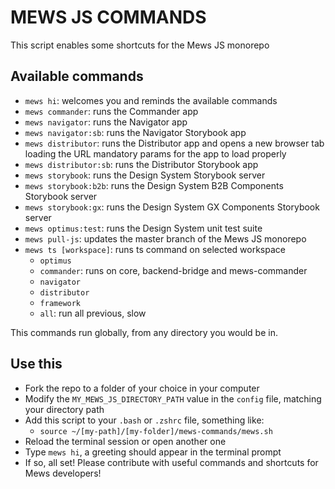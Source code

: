 # MEWS JS COMMANDS

This script enables some shortcuts for the Mews JS monorepo

## Available commands

- `mews hi`: welcomes you and reminds the available commands
- `mews commander`: runs the Commander app
- `mews navigator`: runs the Navigator app
- `mews navigator:sb`: runs the Navigator Storybook app
- `mews distributor`: runs the Distributor app and opens a new browser tab loading the URL mandatory params for the app to load properly
- `mews distributor:sb`: runs the Distributor Storybook app
- `mews storybook`: runs the Design System Storybook server
- `mews storybook:b2b`: runs the Design System B2B Components Storybook server
- `mews storybook:gx`: runs the Design System GX Components Storybook server
- `mews optimus:test`: runs the Design System unit test suite
- `mews pull-js`: updates the master branch of the Mews JS monorepo
- `mews ts [workspace]`: runs ts command on selected workspace
  - `optimus`
  - `commander`: runs on core, backend-bridge and mews-commander
  - `navigator`
  - `distributor`
  - `framework`
  - `all`: run all previous, slow

This commands run globally, from any directory you would be in.

## Use this

- Fork the repo to a folder of your choice in your computer
- Modify the `MY_MEWS_JS_DIRECTORY_PATH` value in the `config` file, matching your directory path
- Add this script to your `.bash` or `.zshrc` file, something like:
  - `source ~/[my-path]/[my-folder]/mews-commands/mews.sh`
- Reload the terminal session or open another one
- Type `mews hi`, a greeting should appear in the terminal prompt
- If so, all set! Please contribute with useful commands and shortcuts for Mews developers!
